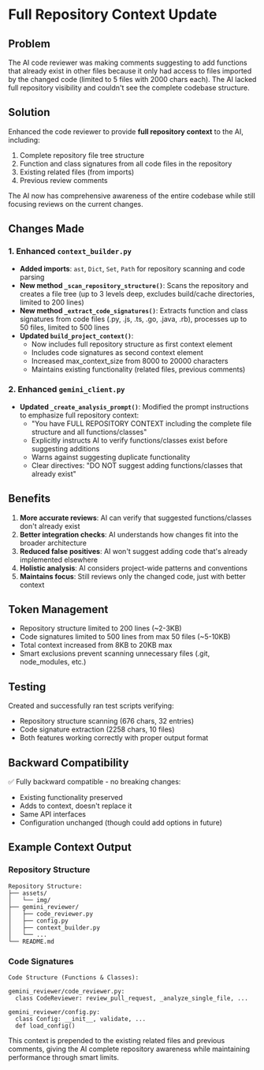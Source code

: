 # Full Repository Context Update

## Problem
The AI code reviewer was making comments suggesting to add functions that already exist in other files because it only had access to files imported by the changed code (limited to 5 files with 2000 chars each). The AI lacked full repository visibility and couldn't see the complete codebase structure.

## Solution
Enhanced the code reviewer to provide **full repository context** to the AI, including:
1. Complete repository file tree structure
2. Function and class signatures from all code files in the repository
3. Existing related files (from imports)
4. Previous review comments

The AI now has comprehensive awareness of the entire codebase while still focusing reviews on the current changes.

## Changes Made

### 1. Enhanced `context_builder.py`
- **Added imports**: `ast`, `Dict`, `Set`, `Path` for repository scanning and code parsing
- **New method `_scan_repository_structure()`**: Scans the repository and creates a file tree (up to 3 levels deep, excludes build/cache directories, limited to 200 lines)
- **New method `_extract_code_signatures()`**: Extracts function and class signatures from code files (.py, .js, .ts, .go, .java, .rb), processes up to 50 files, limited to 500 lines
- **Updated `build_project_context()`**: 
  - Now includes full repository structure as first context element
  - Includes code signatures as second context element
  - Increased max_context_size from 8000 to 20000 characters
  - Maintains existing functionality (related files, previous comments)

### 2. Enhanced `gemini_client.py`
- **Updated `_create_analysis_prompt()`**: Modified the prompt instructions to emphasize full repository context:
  - "You have FULL REPOSITORY CONTEXT including the complete file structure and all functions/classes"
  - Explicitly instructs AI to verify functions/classes exist before suggesting additions
  - Warns against suggesting duplicate functionality
  - Clear directives: "DO NOT suggest adding functions/classes that already exist"

## Benefits
1. **More accurate reviews**: AI can verify that suggested functions/classes don't already exist
2. **Better integration checks**: AI understands how changes fit into the broader architecture
3. **Reduced false positives**: AI won't suggest adding code that's already implemented elsewhere
4. **Holistic analysis**: AI considers project-wide patterns and conventions
5. **Maintains focus**: Still reviews only the changed code, just with better context

## Token Management
- Repository structure limited to 200 lines (~2-3KB)
- Code signatures limited to 500 lines from max 50 files (~5-10KB)
- Total context increased from 8KB to 20KB max
- Smart exclusions prevent scanning unnecessary files (.git, node_modules, etc.)

## Testing
Created and successfully ran test scripts verifying:
- Repository structure scanning (676 chars, 32 entries)
- Code signature extraction (2258 chars, 10 files)
- Both features working correctly with proper output format

## Backward Compatibility
✅ Fully backward compatible - no breaking changes:
- Existing functionality preserved
- Adds to context, doesn't replace it
- Same API interfaces
- Configuration unchanged (though could add options in future)

## Example Context Output

### Repository Structure
```
Repository Structure:
├── assets/
│   └── img/
├── gemini_reviewer/
│   ├── code_reviewer.py
│   ├── config.py
│   ├── context_builder.py
│   └── ...
└── README.md
```

### Code Signatures
```
Code Structure (Functions & Classes):

gemini_reviewer/code_reviewer.py:
  class CodeReviewer: review_pull_request, _analyze_single_file, ...
  
gemini_reviewer/config.py:
  class Config: __init__, validate, ...
  def load_config()
```

This context is prepended to the existing related files and previous comments, giving the AI complete repository awareness while maintaining performance through smart limits.
